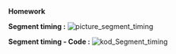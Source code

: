 **Homework**

**Segment timing  :**
![picture_segment_timing](https://user-images.githubusercontent.com/60688750/76663738-440bcf80-6582-11ea-893f-a9f3a8f49b0a.png)


**Segment timing - Code :**
![kod_Segment_timing](https://user-images.githubusercontent.com/60688750/76663534-913b7180-6581-11ea-82fb-4175c012f652.png)

